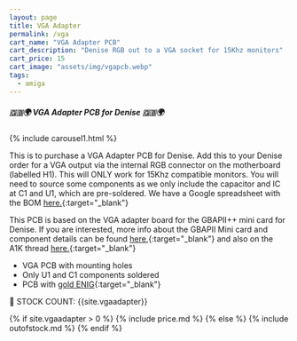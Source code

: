 ```yaml
---
layout: page
title: VGA Adapter
permalink: /vga
cart_name: "VGA Adapter PCB"
cart_description: "Denise RGB out to a VGA socket for 15Khz monitors"
cart_price: 15
cart_image: "assets/img/vgapcb.webp"
tags: 
  - amiga
---
```


##### 🇬🇧🌍 VGA Adapter PCB for Denise 🇬🇧🌍

{% include carousel1.html %}

This is to purchase a VGA Adapter PCB for Denise. Add this to your Denise order for a VGA output via the internal RGB connector on the motherboard (labelled H1). This will ONLY work for 15Khz compatible monitors. You will need to source some components as we only include the capacitor and IC at C1 and U1, which are pre-soldered. We have a Google spreadsheet with the BOM [here.](https://docs.google.com/spreadsheets/d/17oHfT9QUCcRQ_YKXXuV0mXPfL9rg2KvKyZhjl9AIMDw/edit?usp=sharing){:target="_blank"}

This PCB is based on the VGA adapter board for the GBAPII++ mini card for Denise. If you are interested, more info about the GBAPII Mini card and component details can be found [here,](https://amiga.erkan.se/mini-version-of-gbapii-amiga-graphics-card/){:target="_blank"} and also on the A1K thread [here.](https://www.a1k.org/forum/index.php?threads/80990/){:target="_blank"}

* VGA PCB with mounting holes
* Only U1 and C1 components soldered
* PCB with [gold ENIG](https://en.wikipedia.org/wiki/Electroless_nickel_immersion_gold){:target="_blank"}

&#128221; STOCK COUNT: {{site.vgaadapter}}

{% if site.vgaadapter > 0 %}
{% include price.md %}
{% else %}
{% include outofstock.md %}
{% endif %}